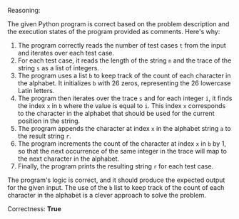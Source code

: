 Reasoning:

The given Python program is correct based on the problem description and the execution states of the program provided as comments. Here's why:

1. The program correctly reads the number of test cases `t` from the input and iterates over each test case.
2. For each test case, it reads the length of the string `n` and the trace of the string `s` as a list of integers.
3. The program uses a list `b` to keep track of the count of each character in the alphabet. It initializes `b` with 26 zeros, representing the 26 lowercase Latin letters.
4. The program then iterates over the trace `s` and for each integer `i`, it finds the index `x` in `b` where the value is equal to `i`. This index `x` corresponds to the character in the alphabet that should be used for the current position in the string.
5. The program appends the character at index `x` in the alphabet string `a` to the result string `r`.
6. The program increments the count of the character at index `x` in `b` by 1, so that the next occurrence of the same integer in the trace will map to the next character in the alphabet.
7. Finally, the program prints the resulting string `r` for each test case.

The program's logic is correct, and it should produce the expected output for the given input. The use of the `b` list to keep track of the count of each character in the alphabet is a clever approach to solve the problem.

Correctness: **True**